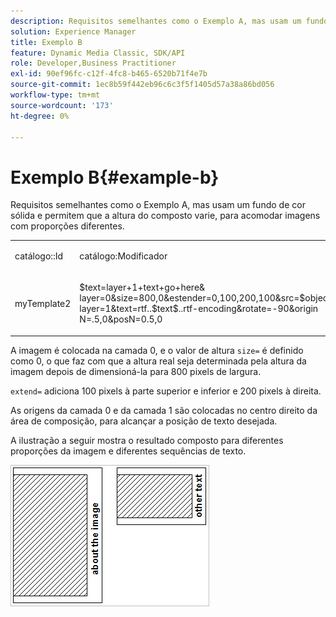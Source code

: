 ```yaml
---
description: Requisitos semelhantes como o Exemplo A, mas usam um fundo de cor sólida e permitem que a altura do composto varie, para acomodar imagens com proporções diferentes.
solution: Experience Manager
title: Exemplo B
feature: Dynamic Media Classic, SDK/API
role: Developer,Business Practitioner
exl-id: 90ef96fc-c12f-4fc8-b465-6520b71f4e7b
source-git-commit: 1ec8b59f442eb96c6c3f5f1405d57a38a86bd056
workflow-type: tm+mt
source-wordcount: '173'
ht-degree: 0%

---
```


# Exemplo B{#example-b}

Requisitos semelhantes como o Exemplo A, mas usam um fundo de cor sólida e permitem que a altura do composto varie, para acomodar imagens com proporções diferentes.

<table id="simpletable_37BA3B2A75A9468C9ADEBBC034BADAE7"> 
 <tr class="strow"> 
  <td class="stentry"> <p><span class="codeph"> catálogo::Id</span> </p> </td> 
  <td class="stentry"> <p><span class="codeph"> catálogo:Modificador</span> </p></td> 
 </tr> 
 <tr class="strow"> 
  <td class="stentry"> <p><span class="codeph"> myTemplate2</span> </p></td> 
  <td class="stentry"> <p><span class="codeph"> $text=layer+1+text+go+here&amp; layer=0&amp;size=800,0&amp;estender=0,100,200,100&amp;src=$object$&amp;originN=.5,0&amp; layer=1&amp;text=rtf..$text$..rtf-encoding&amp;rotate=-90&amp;origin N=.5,0&amp;posN=0.5,0</span> </p></td> 
 </tr> 
</table>

A imagem é colocada na camada 0, e o valor de altura `size=` é definido como 0, o que faz com que a altura real seja determinada pela altura da imagem depois de dimensioná-la para 800 pixels de largura.

`extend=` adiciona 100 pixels à parte superior e inferior e 200 pixels à direita.

As origens da camada 0 e da camada 1 são colocadas no centro direito da área de composição, para alcançar a posição de texto desejada.

A ilustração a seguir mostra o resultado composto para diferentes proporções da imagem e diferentes sequências de texto.

![](assets/exampleb.png)
